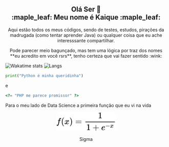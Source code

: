 <h2 align="center">Olá Ser 👋<br/>:maple_leaf: Meu nome é Kaique :maple_leaf:</h1>

<p align="center">Aqui estão todos os meus códigos, sendo de testes, estudos, pirações da madrugada (como tentar aprender Java) ou qualquer coisa que eu ache interesssante compartilhar.</p>
<p align="center">Pode parecer meio bagunçado, mas tem uma lógica por traz dos nomes **eu acredito em você rsrs**, tenho certeza que vai fazer sentido <span align="center">:wink:</span></p>

![Wakatime stats](https://github-readme-stats.vercel.app/api/wakatime?username=EdCKiq&theme=dark&layout=compact)
![Langs](https://github-readme-stats.vercel.app/api/top-langs/?username=EdCKiq&theme=dark&layout=compact)

~~~python
print("Python é minha queridinha")
~~~

e

~~~php
<?= "PHP me parece promissor" ?>
~~~

Para o meu lado de Data Science a primeira função que eu vi na vida

<!-- $$
 f(x)= \frac{1}{1+e^{-x}}
$$ -->

<div align="center"><img style="background: white;" src="svg/wodh0KOscS.svg"></div>

<p align=center>Sigma</p>
